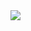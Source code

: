 <img src="https://capsule-render.vercel.app/api?type=cylinder&color=52ABEA&fontColor=FFFFFF&height=100&section=header&text=Xoohyun%20&fontSize=50&fontAlign=80" />
